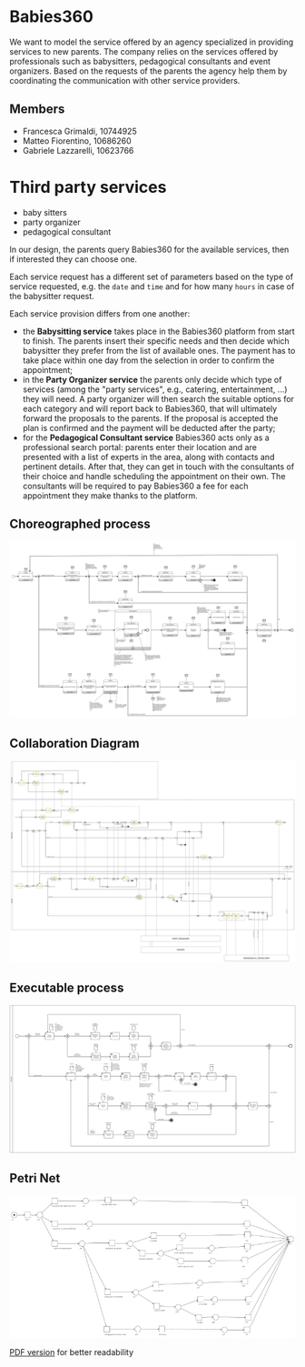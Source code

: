 # Babies360

We want to model the service offered by an agency specialized in providing services to new parents. The company relies on the services offered by professionals such as babysitters, pedagogical consultants and event organizers.
Based on the requests of the parents the agency help them by coordinating the communication with other service providers.

## Members
* Francesca Grimaldi, 10744925
* Matteo Fiorentino, 10686260
* Gabriele Lazzarelli, 10623766

# Third party services
* baby sitters
* party organizer
* pedagogical consultant


In our design, the parents query Babies360 for the available services, then if interested they can choose one.

Each service request has a different set of parameters based on the type of service requested, e.g. the `date` and `time` and for how many `hours` in case of the babysitter request.

Each service provision differs from one another:
- the **Babysitting service** takes place in the Babies360 platform from start to finish. The parents insert their specific needs and then decide which babysitter they prefer from the list of available ones. The payment has to take place within one day from the selection in order to confirm the appointment;
- in the **Party Organizer service** the parents only decide which type of services (among the "party services", e.g., catering, entertainment, ...) they will need. A party organizer will then search the suitable options for each category and will report back to Babies360, that will ultimately forward the proposals to the parents. If the proposal is accepted the plan is confirmed and the payment will be deducted after the party;
- for the **Pedagogical Consultant service** Babies360 acts only as a professional search portal: parents enter their location and are presented with a list of experts in the area, along with contacts and pertinent details. After that, they can get in touch with the consultants of their choice and handle scheduling the appointment on their own. The consultants will be required to pay Babies360 a fee for each appointment they make thanks to the platform.

## Choreographed process

![BPMN choreography of babies360](processes/choreography/choreography.svg)

## Collaboration Diagram

![BPMN collaboration of babies360](processes/collaboration/collaboration.svg)

## Executable process

![BPMN collaboration of babies360](processes/executable/executable.svg)

## Petri Net

![PetriNet of babies360](processes/petrinet/petrinet.png)

[PDF version](processes/petrinet/petrinet.pdf) for better readability
